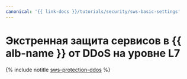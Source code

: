 ```yaml
---
canonical: '{{ link-docs }}/tutorials/security/sws-basic-settings'
---
```


# Экстренная защита сервисов в {{ alb-name }} от DDoS на уровне L7

{% include notitle [sws-protection-ddos](../../_tutorials/security/sws-protection-ddos.md) %}
